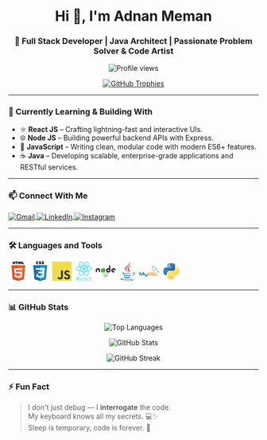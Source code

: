 <h1 align="center">Hi 👋, I'm Adnan Meman</h1>
<h3 align="center">🚀 Full Stack Developer | Java Architect | Passionate Problem Solver & Code Artist</h3>

<p align="center">
  
  <img src="https://komarev.com/ghpvc/?username=adnan2510&label=Profile%20views&color=0e75b6&style=flat" alt="Profile views" />
  
</p>

<p align="center">
  <a href="https://github.com/ryo-ma/github-profile-trophy">
    <img src="https://github-profile-trophy.vercel.app/?username=adnan2510&theme=onedark&no-frame=true&title=Followers,Stars,Commit,Repositories,PullRequest" alt="GitHub Trophies" />
  </a>
</p>

---

### 🌱 Currently Learning & Building With

- ⚛️ **React JS** – Crafting lightning-fast and interactive UIs.
- 🌐 **Node JS** – Building powerful backend APIs with Express.
- 📜 **JavaScript** – Writing clean, modular code with modern ES6+ features.
- ☕ **Java** – Developing scalable, enterprise-grade applications and RESTful services.

---

### 📫 Connect With Me

<p align="left">
  <a href="mailto:memanmoadnan5259@gmail.com" target="_blank">
    <img align="center" src="https://cdn.jsdelivr.net/gh/devicons/devicon/icons/google/google-original.svg" alt="Gmail" height="30" width="40" />
  </a>
   <a href="https://www.linkedin.com/in/adnan-meman-6463a124b/" target="_blank">
    <img align="center" src="https://cdn.jsdelivr.net/gh/devicons/devicon/icons/linkedin/linkedin-original.svg" alt="LinkedIn" height="30" width="40" />
  </a>
  <a href="https://instagram.com/adnan__2510" target="_blank">
    <img align="center" src="https://raw.githubusercontent.com/rahuldkjain/github-profile-readme-generator/master/src/images/icons/Social/instagram.svg" alt="Instagram" height="30" width="40" />
  </a>
</p>

---

### 🛠️ Languages and Tools

<p align="left">
  <img src="https://raw.githubusercontent.com/devicons/devicon/master/icons/html5/html5-original-wordmark.svg" alt="HTML5" width="40" height="40"/>
  <img src="https://raw.githubusercontent.com/devicons/devicon/master/icons/css3/css3-original-wordmark.svg" alt="CSS3" width="40" height="40"/>
  <img src="https://raw.githubusercontent.com/devicons/devicon/master/icons/javascript/javascript-original.svg" alt="JavaScript" width="40" height="40"/>

  
  <img src="https://raw.githubusercontent.com/devicons/devicon/master/icons/react/react-original-wordmark.svg" alt="React" width="40" height="40"/>
  <img src="https://raw.githubusercontent.com/devicons/devicon/master/icons/nodejs/nodejs-original-wordmark.svg" alt="Node.js" width="40" height="40"/>
  <img src="https://raw.githubusercontent.com/devicons/devicon/master/icons/java/java-original.svg" alt="Java" width="40" height="40"/>
  <img src="https://raw.githubusercontent.com/devicons/devicon/master/icons/mysql/mysql-original-wordmark.svg" alt="MySQL" width="40" height="40"/>
  <img src="https://raw.githubusercontent.com/devicons/devicon/master/icons/python/python-original.svg" alt="Python" width="40" height="40"/>
</p>

---

### 📊 GitHub Stats

<p align="center">
  <img src="https://github-readme-stats.vercel.app/api/top-langs?username=adnan2510&show_icons=true&locale=en&layout=compact&theme=github_dark" alt="Top Languages" />
</p>

<p align="center">
  <img src="https://github-readme-stats.vercel.app/api?username=adnan2510&show_icons=true&locale=en&theme=github_dark" alt="GitHub Stats" />
</p>

<p align="center">
  <img src="https://github-readme-streak-stats.herokuapp.com/?user=adnan2510&theme=github-dark-blue" alt="GitHub Streak" />
</p>

---

### ⚡ Fun Fact
> I don't just debug — I **interrogate** the code.  
> My keyboard knows all my secrets. 💻✨  
> Sleep is temporary, code is forever. 🚀
